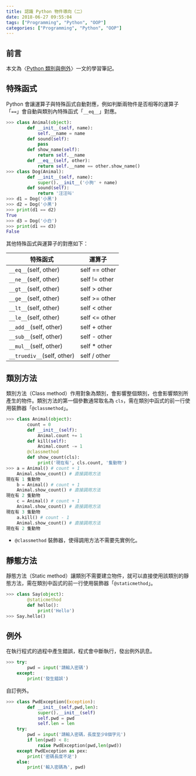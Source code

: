 ```yaml
---
title: 認識 Python 物件導向（二）
date: 2018-06-27 09:55:04
tags: ["Programming", "Python", "OOP"]
categories: ["Programming", "Python", "OOP"]
---
```


## 前言

本文為〈[Python 類別與例外](https://sites.google.com/site/zsgititit/home/python-cheng-shi-she-ji/python-lei-bie)〉一文的學習筆記。

## 特殊函式

Python 會讓運算子與特殊函式自動對應，例如判斷兩物件是否相等的運算子「`==`」會自動與類別內特殊函式「`__eq__`」對應。

```py
>>> class Animal(object):
        def __init__(self, name):
            self.__name = name
        def sound(self):
            pass
        def show_name(self):
            return self.__name
        def __eq__(self, other):
            return self.__name == other.show_name()
>>> class Dog(Animal):
        def __init__(self, name):
            super().__init__('小狗' + name)
        def sound(self):
            return '汪汪叫'
>>> d1 = Dog('小黑')
>>> d2 = Dog('小黑')
>>> print(d1 == d2)
True
>>> d3 = Dog('小白')
>>> print(d1 == d3)
False
```

其他特殊函式與運算子的對應如下：

| 特殊函式 | 運算子 |
| --- | --- |
| `__eq__`(self, other) | self == other |
| `__ne__`(self, other) | self != other |
| `__gt__`(self, other) | self > other |
| `__ge__`(self, other) | self >= other |
| `__lt__`(self, other) | self < other |
| `__le__`(self, other) | self <= other |
| `__add__`(self, other) | self + other |
| `__sub__`(self, other) | self - other |
| `__mul__`(self, other) | self \* other |
| `__truediv__`(self, other) | self / other |

## 類別方法

類別方法（Class method）作用對象為類別，會影響整個類別，也會影響類別所產生的物件。類別方法的第一個參數通常取名為 `cls`，需在類別中函式的前一行使用裝飾器「`@classmethod`」。

```py
>>> class Animal(object):
        count = 0
        def __init__(self):
            Animal.count += 1
        def kill(self):
            Animal.count -= 1
        @classmethod
        def show_count(cls):
            print('現在有', cls.count, '隻動物')
>>> a = Animal() # count + 1
    Animal.show_count() # 直接調用方法
現在有 1 隻動物
    b = Animal() # count + 1
    Animal.show_count() # 直接調用方法
現在有 2 隻動物
    c = Animal() # count + 1
    Animal.show_count() # 直接調用方法
現在有 3 隻動物
    a.kill() # count - 1
    Animal.show_count() # 直接調用方法
現在有 2 隻動物
```

- `@classmethod` 裝飾器，使得調用方法不需要先實例化。

## 靜態方法

靜態方法（Static method）讓類別不需要建立物件，就可以直接使用該類別的靜態方法，需在類別中函式的前一行使用裝飾器「`@staticmethod`」。

```py
>>> class Say(object):
        @staticmethod
        def hello():
            print('Hello')
>>> Say.hello()
```

## 例外

在執行程式的過程中產生錯誤，程式會中斷執行，發出例外訊息。

```py
>>> try:
        pwd = input('請輸入密碼')
    except:
        print('發生錯誤')
```

自訂例外。

```py
>>> class PwdException(Exception):
        def __init__(self,pwd,len):
            super().__init__(self)
            self.pwd = pwd
            self.len = len
    try:
        pwd = input('請輸入密碼，長度至少8個字元')
        if len(pwd) < 8:
            raise PwdException(pwd,len(pwd))
    except PwdException as pex:
        print('密碼長度不足')
    else:
        print('輸入密碼為', pwd)
```
